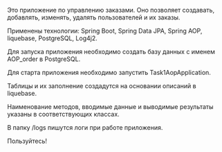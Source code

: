Это приложение по управлению заказами.
Оно позволяет создавать, добавлять, изменять, 
удалять пользователей и их заказы.

Применены технологии: Spring Boot, Spring Data JPA, Spring AOP, 
liquebase, PostgreSQL, Log4j2.

Для запуска приложения необходимо создать 
базу данных с именем AOP_order в PostgreSQL.

Для старта приложения необходимо запустить Task1AopApplication.

Таблицы и их заполнение создадутся на основании описаний в liquebase.

Наименование методов, вводимые данные и выводимые результаты
указаны в соответствующих классах.

В папку /logs пишутся логи при работе приложения.

Пользуйтесь!